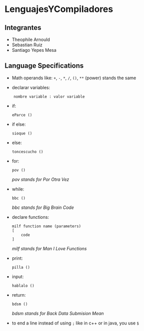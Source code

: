 # LenguajesYCompiladores

## Integrantes
* Theophile Arnould
* Sebastian Ruiz
* Santiago Yepes Mesa

## Language Specifications
- Math operands like: `+`, `-`, `*`, `/`, `()`, `**` (power) stands the same

- declarar variables:
```
    nombre variable : valor variable
```
    

- if:
    ```
    eParce ()
    ```

- if else:
    ```
    sioque ()
    ```

- else:
    ```
    toncescucho ()
    ```

- for:
    ```
    pov ()
    ```
    *pov stands for Por Otra Vez*

- while:
    ```
    bbc ()
    ```
    *bbc stands for Big Brain Code*

- declare functions:
    ```
    milf function name (parameters)
    [
        code
    ]
    ```
    *milf stands for Man I Love Functions*

- print:
    ```
    pilla ()
    ```

- input:
    ```
    hablalo ()
    ```

- return:
    ```
    bdsm ()
    ```
    *bdsm stands for Back Data Submision Mean*

- to end a line instead of using `;` like in c++ or in java, you use `$`
